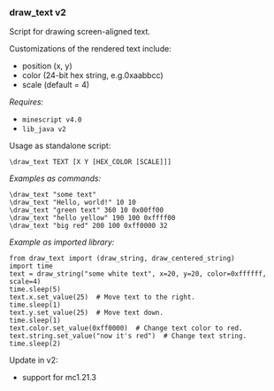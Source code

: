 ### draw_text v2

Script for drawing screen-aligned text.

Customizations of the rendered text include:

- position (x, y)
- color (24-bit hex string, e.g.0xaabbcc)
- scale (default = 4)

*Requires:*

- `minescript v4.0`
- `lib_java v2`

Usage as standalone script:
```
\draw_text TEXT [X Y [HEX_COLOR [SCALE]]]
```


*Examples as commands:*

```
\draw_text "some text"
\draw_text "Hello, world!" 10 10
\draw_text "green text" 360 10 0x00ff00
\draw_text "hello yellow" 190 100 0xffff00
\draw_text "big red" 200 100 0xff0000 32
```


*Example as imported library:*

```
from draw_text import (draw_string, draw_centered_string)
import time
text = draw_string("some white text", x=20, y=20, color=0xffffff, scale=4)
time.sleep(5)
text.x.set_value(25)  # Move text to the right.
time.sleep(1)
text.y.set_value(25)  # Move text down.
time.sleep(1)
text.color.set_value(0xff0000)  # Change text color to red.
text.string.set_value("now it's red")  # Change text string.
time.sleep(2)
```

Update in v2:
- support for mc1.21.3

